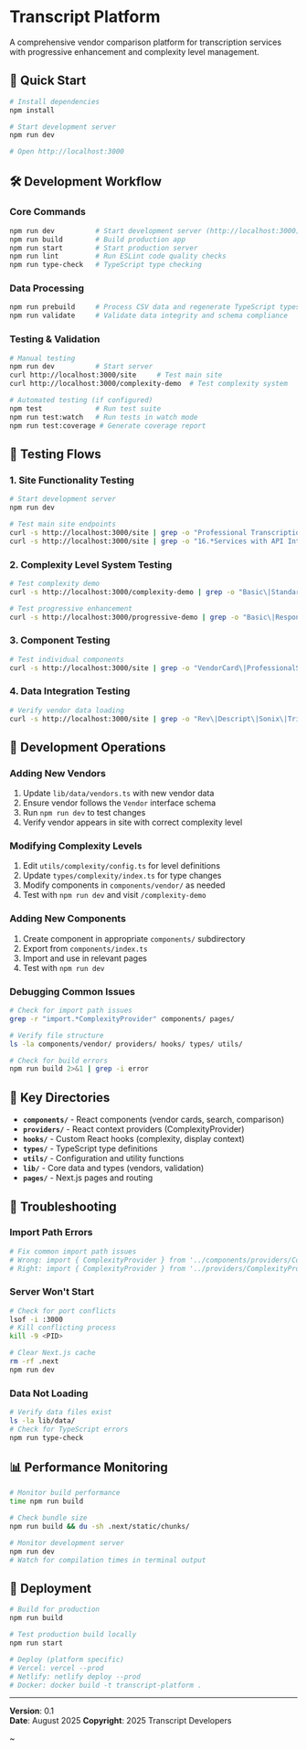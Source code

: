# Transcript Platform

A comprehensive vendor comparison platform for transcription services with progressive enhancement and complexity level management.

## 🚀 Quick Start

```bash
# Install dependencies
npm install

# Start development server
npm run dev

# Open http://localhost:3000
```

## 🛠️ Development Workflow

### Core Commands
```bash
npm run dev          # Start development server (http://localhost:3000)
npm run build        # Build production app
npm run start        # Start production server
npm run lint         # Run ESLint code quality checks
npm run type-check   # TypeScript type checking
```

### Data Processing
```bash
npm run prebuild     # Process CSV data and regenerate TypeScript types
npm run validate     # Validate data integrity and schema compliance
```

### Testing & Validation
```bash
# Manual testing
npm run dev          # Start server
curl http://localhost:3000/site     # Test main site
curl http://localhost:3000/complexity-demo  # Test complexity system

# Automated testing (if configured)
npm test             # Run test suite
npm run test:watch   # Run tests in watch mode
npm run test:coverage # Generate coverage report
```

## 🧪 Testing Flows

### 1. Site Functionality Testing
```bash
# Start development server
npm run dev

# Test main site endpoints
curl -s http://localhost:3000/site | grep -o "Professional Transcription Services\|19.*Services\|Complexity\|Compare Services"
curl -s http://localhost:3000/site | grep -o "16.*Services with API Integration\|5.*Real-time Processing Available\|86.*Average Data Confidence"
```

### 2. Complexity Level System Testing
```bash
# Test complexity demo
curl -s http://localhost:3000/complexity-demo | grep -o "Basic\|Standard\|Advanced\|Complexity Level"

# Test progressive enhancement
curl -s http://localhost:3000/progressive-demo | grep -o "Basic\|Responsive\|Enhanced"
```

### 3. Component Testing
```bash
# Test individual components
curl -s http://localhost:3000/site | grep -o "VendorCard\|ProfessionalSearch\|VendorComparison"
```

### 4. Data Integration Testing
```bash
# Verify vendor data loading
curl -s http://localhost:3000/site | grep -o "Rev\|Descript\|Sonix\|Trint\|Otter.ai"
```

## 🔧 Development Operations

### Adding New Vendors
1. Update `lib/data/vendors.ts` with new vendor data
2. Ensure vendor follows the `Vendor` interface schema
3. Run `npm run dev` to test changes
4. Verify vendor appears in site with correct complexity level

### Modifying Complexity Levels
1. Edit `utils/complexity/config.ts` for level definitions
2. Update `types/complexity/index.ts` for type changes
3. Modify components in `components/vendor/` as needed
4. Test with `npm run dev` and visit `/complexity-demo`

### Adding New Components
1. Create component in appropriate `components/` subdirectory
2. Export from `components/index.ts`
3. Import and use in relevant pages
4. Test with `npm run dev`

### Debugging Common Issues
```bash
# Check for import path issues
grep -r "import.*ComplexityProvider" components/ pages/

# Verify file structure
ls -la components/vendor/ providers/ hooks/ types/ utils/

# Check for build errors
npm run build 2>&1 | grep -i error
```

## 📁 Key Directories

- **`components/`** - React components (vendor cards, search, comparison)
- **`providers/`** - React context providers (ComplexityProvider)
- **`hooks/`** - Custom React hooks (complexity, display context)
- **`types/`** - TypeScript type definitions
- **`utils/`** - Configuration and utility functions
- **`lib/`** - Core data and types (vendors, validation)
- **`pages/`** - Next.js pages and routing

## 🚨 Troubleshooting

### Import Path Errors
```bash
# Fix common import path issues
# Wrong: import { ComplexityProvider } from '../components/providers/ComplexityProvider'
# Right: import { ComplexityProvider } from '../providers/ComplexityProvider'
```

### Server Won't Start
```bash
# Check for port conflicts
lsof -i :3000
# Kill conflicting process
kill -9 <PID>

# Clear Next.js cache
rm -rf .next
npm run dev
```

### Data Not Loading
```bash
# Verify data files exist
ls -la lib/data/
# Check for TypeScript errors
npm run type-check
```

## 📊 Performance Monitoring

```bash
# Monitor build performance
time npm run build

# Check bundle size
npm run build && du -sh .next/static/chunks/

# Monitor development server
npm run dev
# Watch for compilation times in terminal output
```

## 🔄 Deployment

```bash
# Build for production
npm run build

# Test production build locally
npm run start

# Deploy (platform specific)
# Vercel: vercel --prod
# Netlify: netlify deploy --prod
# Docker: docker build -t transcript-platform .
```

---

**Version**: 0.1  
**Date**: August 2025
**Copyright**: 2025 Transcript Developers

~  
